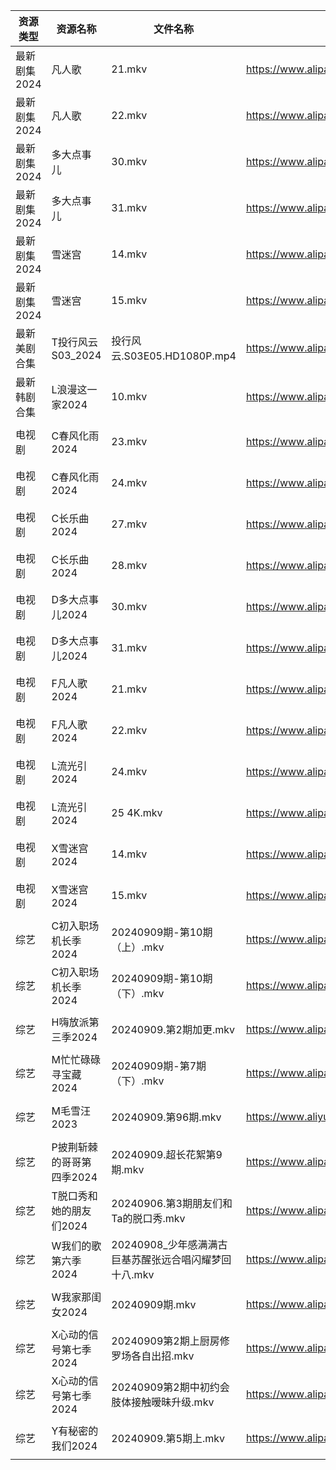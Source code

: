 | 资源类型     | 资源名称            | 文件名称                              | 分享链接                                      | 更新时间                |
| -------- | --------------- | --------------------------------- | ----------------------------------------- | ------------------- |
| 最新剧集2024 | 凡人歌             | 21.mkv                            | https://www.alipan.com/s/ChevEoXXeTt      | 2024-09-09 20:10:50 |
| 最新剧集2024 | 凡人歌             | 22.mkv                            | https://www.alipan.com/s/ChevEoXXeTt      | 2024-09-09 20:10:50 |
| 最新剧集2024 | 多大点事儿           | 30.mkv                            | https://www.alipan.com/s/yyVF4584d1r      | 2024-09-09 19:10:45 |
| 最新剧集2024 | 多大点事儿           | 31.mkv                            | https://www.alipan.com/s/yyVF4584d1r      | 2024-09-09 19:10:44 |
| 最新剧集2024 | 雪迷宫             | 14.mkv                            | https://www.alipan.com/s/PsLCMRM7NUV      | 2024-09-09 19:10:52 |
| 最新剧集2024 | 雪迷宫             | 15.mkv                            | https://www.alipan.com/s/PsLCMRM7NUV      | 2024-09-09 19:10:52 |
| 最新美剧合集   | T投行风云S03_2024   | 投行风云.S03E05.HD1080P.mp4           | https://www.alipan.com/s/r4CJznux8Zc      | 2024-09-09 12:07:26 |
| 最新韩剧合集   | L浪漫这一家2024      | 10.mkv                            | https://www.alipan.com/s/TAmZbxvBoBi      | 2024-09-09 00:06:14 |
| 电视剧      | C春风化雨2024       | 23.mkv                            | https://www.alipan.com/s/9RtpeHmcLWc      | 2024-09-09 20:05:26 |
| 电视剧      | C春风化雨2024       | 24.mkv                            | https://www.alipan.com/s/9RtpeHmcLWc      | 2024-09-09 20:05:25 |
| 电视剧      | C长乐曲2024        | 27.mkv                            | https://www.alipan.com/s/FqLTUcC4oZY      | 2024-09-09 21:05:28 |
| 电视剧      | C长乐曲2024        | 28.mkv                            | https://www.alipan.com/s/FqLTUcC4oZY      | 2024-09-09 21:05:28 |
| 电视剧      | D多大点事儿2024      | 30.mkv                            | https://www.alipan.com/s/pNBiwfKUf9a      | 2024-09-09 19:05:26 |
| 电视剧      | D多大点事儿2024      | 31.mkv                            | https://www.alipan.com/s/pNBiwfKUf9a      | 2024-09-09 19:05:25 |
| 电视剧      | F凡人歌2024        | 21.mkv                            | https://www.alipan.com/s/WSYnyhtpFQc      | 2024-09-09 20:05:42 |
| 电视剧      | F凡人歌2024        | 22.mkv                            | https://www.alipan.com/s/WSYnyhtpFQc      | 2024-09-09 20:05:41 |
| 电视剧      | L流光引2024        | 24.mkv                            | https://www.alipan.com/s/vYdikVh5BuN      | 2024-09-09 19:06:14 |
| 电视剧      | L流光引2024        | 25 4K.mkv                         | https://www.alipan.com/s/vYdikVh5BuN      | 2024-09-09 19:06:14 |
| 电视剧      | X雪迷宫2024        | 14.mkv                            | https://www.alipan.com/s/aNWhabiRP3d      | 2024-09-09 19:07:13 |
| 电视剧      | X雪迷宫2024        | 15.mkv                            | https://www.alipan.com/s/aNWhabiRP3d      | 2024-09-09 19:07:13 |
| 综艺       | C初入职场机长季2024    | 20240909期-第10期（上）.mkv             | https://www.alipan.com/s/a9hmC3o2B18      | 2024-09-09 14:07:49 |
| 综艺       | C初入职场机长季2024    | 20240909期-第10期（下）.mkv             | https://www.alipan.com/s/a9hmC3o2B18      | 2024-09-09 14:07:48 |
| 综艺       | H嗨放派第三季2024     | 20240909.第2期加更.mkv                | https://www.alipan.com/s/VRKJ132nbcQ      | 2024-09-09 14:08:02 |
| 综艺       | M忙忙碌碌寻宝藏2024    | 20240909期-第7期（下）.mkv              | https://www.alipan.com/s/TtfyudAgS8v      | 2024-09-09 14:08:29 |
| 综艺       | M毛雪汪2023        | 20240909.第96期.mkv                 | https://www.aliyundrive.com/s/asPqfgPRqAg | 2024-09-09 14:08:32 |
| 综艺       | P披荆斩棘的哥哥第四季2024 | 20240909.超长花絮第9期.mkv              | https://www.alipan.com/s/94NT9iGe94e      | 2024-09-09 14:08:45 |
| 综艺       | T脱口秀和她的朋友们2024  | 20240906.第3期朋友们和Ta的脱口秀.mkv        | https://www.alipan.com/s/MNa2s9FkJzL      | 2024-09-09 14:09:18 |
| 综艺       | W我们的歌第六季2024    | 20240908_少年感满满古巨基苏醒张远合唱闪耀梦回十八.mkv | https://www.alipan.com/s/7QHb1Czg7nU      | 2024-09-09 00:08:56 |
| 综艺       | W我家那闺女2024      | 20240909期.mkv                     | https://www.alipan.com/s/6Zh3yAep1kC      | 2024-09-09 14:09:27 |
| 综艺       | X心动的信号第七季2024   | 20240909第2期上厨房修罗场各自出招.mkv         | https://www.alipan.com/s/wQqfQxMS8Sx      | 2024-09-09 20:09:45 |
| 综艺       | X心动的信号第七季2024   | 20240909第2期中初约会肢体接触暧昧升级.mkv       | https://www.alipan.com/s/wQqfQxMS8Sx      | 2024-09-09 20:09:45 |
| 综艺       | Y有秘密的我们2024     | 20240909.第5期上.mkv                 | https://www.alipan.com/s/knSE43DBBa6      | 2024-09-09 14:09:42 |
